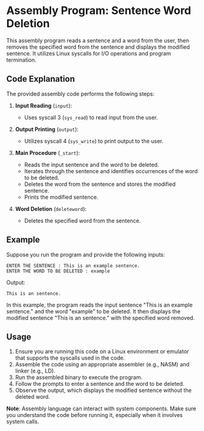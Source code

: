 # Assembly Program: Sentence Word Deletion

This assembly program reads a sentence and a word from the user, then removes the specified word from the sentence and displays the modified sentence. It utilizes Linux syscalls for I/O operations and program termination.

## Code Explanation

The provided assembly code performs the following steps:

1. **Input Reading** (`input`):
   - Uses syscall 3 (`sys_read`) to read input from the user.

2. **Output Printing** (`output`):
   - Utilizes syscall 4 (`sys_write`) to print output to the user.

3. **Main Procedure** (`_start`):
   - Reads the input sentence and the word to be deleted.
   - Iterates through the sentence and identifies occurrences of the word to be deleted.
   - Deletes the word from the sentence and stores the modified sentence.
   - Prints the modified sentence.

4. **Word Deletion** (`deleteword`):
   - Deletes the specified word from the sentence.

## Example

Suppose you run the program and provide the following inputs:

```
ENTER THE SENTENCE : This is an example sentence.
ENTER THE WORD TO BE DELETED : example
```

Output:
```
This is an sentence.
```

In this example, the program reads the input sentence "This is an example sentence." and the word "example" to be deleted. It then displays the modified sentence "This is an sentence." with the specified word removed.

## Usage

1. Ensure you are running this code on a Linux environment or emulator that supports the syscalls used in the code.
2. Assemble the code using an appropriate assembler (e.g., NASM) and linker (e.g., LD).
3. Run the assembled binary to execute the program.
4. Follow the prompts to enter a sentence and the word to be deleted.
5. Observe the output, which displays the modified sentence without the deleted word.

**Note**: Assembly language can interact with system components. Make sure you understand the code before running it, especially when it involves system calls.
